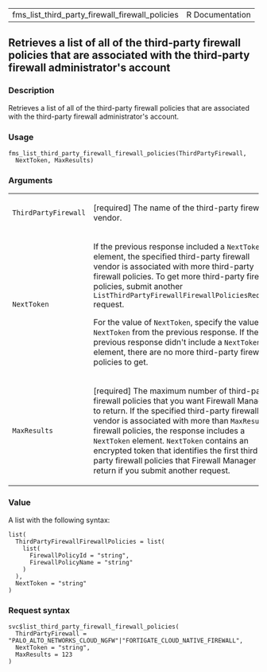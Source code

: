 <table style="width: 100%;">
<tbody>
<tr class="odd">
<td>fms_list_third_party_firewall_firewall_policies</td>
<td style="text-align: right;">R Documentation</td>
</tr>
</tbody>
</table>

## Retrieves a list of all of the third-party firewall policies that are associated with the third-party firewall administrator's account

### Description

Retrieves a list of all of the third-party firewall policies that are
associated with the third-party firewall administrator's account.

### Usage

    fms_list_third_party_firewall_firewall_policies(ThirdPartyFirewall,
      NextToken, MaxResults)

### Arguments

<table>
<colgroup>
<col style="width: 35%" />
<col style="width: 65%" />
</colgroup>
<tbody>
<tr class="odd">
<td><code
id="fms_list_third_party_firewall_firewall_policies_:_ThirdPartyFirewall">ThirdPartyFirewall</code></td>
<td><p>[required] The name of the third-party firewall vendor.</p></td>
</tr>
<tr class="even">
<td><code
id="fms_list_third_party_firewall_firewall_policies_:_NextToken">NextToken</code></td>
<td><p>If the previous response included a <code>NextToken</code>
element, the specified third-party firewall vendor is associated with
more third-party firewall policies. To get more third-party firewall
policies, submit another
<code>ListThirdPartyFirewallFirewallPoliciesRequest</code> request.</p>
<p>For the value of <code>NextToken</code>, specify the value of
<code>NextToken</code> from the previous response. If the previous
response didn't include a <code>NextToken</code> element, there are no
more third-party firewall policies to get.</p></td>
</tr>
<tr class="odd">
<td><code
id="fms_list_third_party_firewall_firewall_policies_:_MaxResults">MaxResults</code></td>
<td><p>[required] The maximum number of third-party firewall policies
that you want Firewall Manager to return. If the specified third-party
firewall vendor is associated with more than <code>MaxResults</code>
firewall policies, the response includes a <code>NextToken</code>
element. <code>NextToken</code> contains an encrypted token that
identifies the first third-party firewall policies that Firewall Manager
will return if you submit another request.</p></td>
</tr>
</tbody>
</table>

### Value

A list with the following syntax:

    list(
      ThirdPartyFirewallFirewallPolicies = list(
        list(
          FirewallPolicyId = "string",
          FirewallPolicyName = "string"
        )
      ),
      NextToken = "string"
    )

### Request syntax

    svc$list_third_party_firewall_firewall_policies(
      ThirdPartyFirewall = "PALO_ALTO_NETWORKS_CLOUD_NGFW"|"FORTIGATE_CLOUD_NATIVE_FIREWALL",
      NextToken = "string",
      MaxResults = 123
    )
